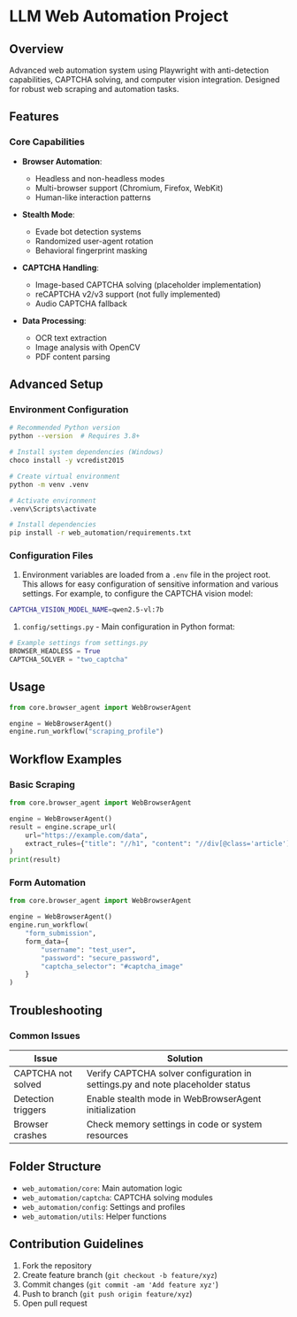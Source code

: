 # LLM Web Automation Project

## Overview

Advanced web automation system using Playwright with anti-detection capabilities, CAPTCHA solving, and computer vision integration. Designed for robust web scraping and automation tasks.

## Features

### Core Capabilities

- **Browser Automation**:
  - Headless and non-headless modes
  - Multi-browser support (Chromium, Firefox, WebKit)
  - Human-like interaction patterns

- **Stealth Mode**:
  - Evade bot detection systems
  - Randomized user-agent rotation
  - Behavioral fingerprint masking

- **CAPTCHA Handling**:
  - Image-based CAPTCHA solving (placeholder implementation)
  - reCAPTCHA v2/v3 support (not fully implemented)
  - Audio CAPTCHA fallback

- **Data Processing**:
  - OCR text extraction
  - Image analysis with OpenCV
  - PDF content parsing

## Advanced Setup

### Environment Configuration

```bash
# Recommended Python version
python --version  # Requires 3.8+

# Install system dependencies (Windows)
choco install -y vcredist2015

# Create virtual environment
python -m venv .venv

# Activate environment
.venv\Scripts\activate

# Install dependencies
pip install -r web_automation/requirements.txt
```

### Configuration Files

1. Environment variables are loaded from a `.env` file in the project root. This allows for easy configuration of sensitive information and various settings. For example, to configure the CAPTCHA vision model:

```bash
CAPTCHA_VISION_MODEL_NAME=qwen2.5-vl:7b
```

1. `config/settings.py` - Main configuration in Python format:

```python
# Example settings from settings.py
BROWSER_HEADLESS = True
CAPTCHA_SOLVER = "two_captcha"
```

## Usage

```python
from core.browser_agent import WebBrowserAgent

engine = WebBrowserAgent()
engine.run_workflow("scraping_profile")
```

## Workflow Examples

### Basic Scraping

```python
from core.browser_agent import WebBrowserAgent

engine = WebBrowserAgent()
result = engine.scrape_url(
    url="https://example.com/data",
    extract_rules={"title": "//h1", "content": "//div[@class='article']"}
)
print(result)
```

### Form Automation

```python
from core.browser_agent import WebBrowserAgent

engine = WebBrowserAgent()
engine.run_workflow(
    "form_submission",
    form_data={
        "username": "test_user",
        "password": "secure_password",
        "captcha_selector": "#captcha_image"
    }
)
```

## Troubleshooting

### Common Issues

| Issue | Solution |
|-------|----------|
| CAPTCHA not solved | Verify CAPTCHA solver configuration in settings.py and note placeholder status |
| Detection triggers | Enable stealth mode in WebBrowserAgent initialization |
| Browser crashes | Check memory settings in code or system resources |

## Folder Structure

- `web_automation/core`: Main automation logic
- `web_automation/captcha`: CAPTCHA solving modules
- `web_automation/config`: Settings and profiles
- `web_automation/utils`: Helper functions

## Contribution Guidelines

1. Fork the repository
2. Create feature branch (`git checkout -b feature/xyz`)
3. Commit changes (`git commit -am 'Add feature xyz'`)
4. Push to branch (`git push origin feature/xyz`)
5. Open pull request
